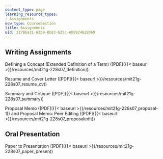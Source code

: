 ```yaml
---
content_type: page
learning_resource_types:
- Assignments
ocw_type: CourseSection
title: Assignments
uid: 31786a31-63b9-8b83-b25c-e09924620969
---
```


Writing Assignments
-------------------

Defining a Concept (Extended Definition of a Term) ([PDF]({{< baseurl >}}/resources/mit21g-228s07_definition))

Resume and Cover Letter ([PDF]({{< baseurl >}}/resources/mit21g-228s07_resume_cv))

Summary and Critique ([PDF]({{< baseurl >}}/resources/mit21g-228s07_summary))

Proposal Memo ([PDF]({{< baseurl >}}/resources/mit21g-228s07_proposal-1)) and Proposal Memo: Peer Editing ([PDF]({{< baseurl >}}/resources/mit21g-228s07_proposaledit))

Oral Presentation
-----------------

Paper to Presentation ([PDF]({{< baseurl >}}/resources/mit21g-228s07_paper_presen))
